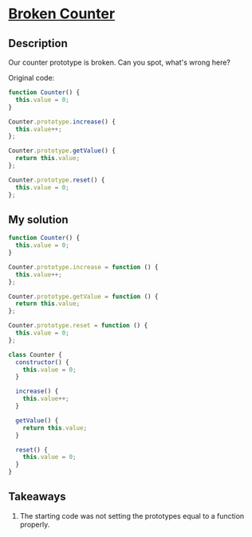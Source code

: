 # [Broken Counter](https://www.codewars.com/kata/526471539d52735c620000c6)

## Description

Our counter prototype is broken. Can you spot, what's wrong here?

Original code:

```js
function Counter() {
  this.value = 0;
}

Counter.prototype.increase() {
  this.value++;
};

Counter.prototype.getValue() {
  return this.value;
};

Counter.prototype.reset() {
  this.value = 0;
};
```

## My solution

```js
function Counter() {
  this.value = 0;
}

Counter.prototype.increase = function () {
  this.value++;
};

Counter.prototype.getValue = function () {
  return this.value;
};

Counter.prototype.reset = function () {
  this.value = 0;
};
```

```js
class Counter {
  constructor() {
    this.value = 0;
  }

  increase() {
    this.value++;
  }

  getValue() {
    return this.value;
  }

  reset() {
    this.value = 0;
  }
}
```

## Takeaways

1. The starting code was not setting the prototypes equal to a function properly.
